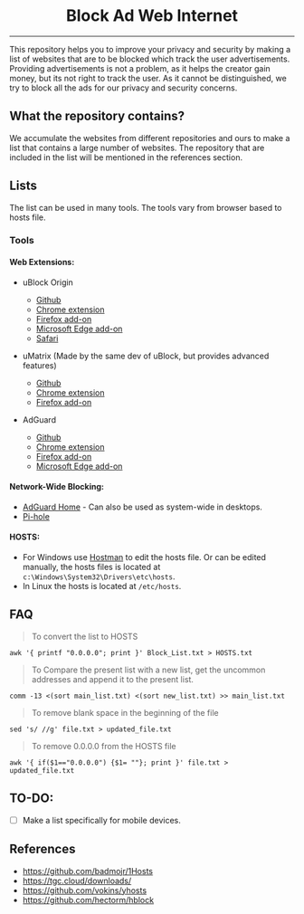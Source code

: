 <center> <h1> Block Ad Web Internet </h1> </center>

___

This repository helps you to improve your privacy and security by making a list of websites that are to be blocked which track the user advertisements. Providing advertisements is not a problem, as it helps the creator gain money, but its not right to track the user. As it cannot be distinguished, we try to block all the ads for our privacy and security concerns.

## What the repository contains?

We accumulate the websites from different repositories and ours to make a list that contains a large number of websites. The repository that are included in the list will be mentioned in the references section.

## Lists

The list can be used in many tools. The tools vary from browser based to hosts file.

### Tools

#### Web Extensions:

* uBlock Origin
  * [Github](https://github.com/gorhill/uBlock)
  * [Chrome extension](https://chrome.google.com/webstore/detail/ublock-origin/cjpalhdlnbpafiamejdnhcphjbkeiagm)
  * [Firefox add-on](https://addons.mozilla.org/addon/ublock-origin/)
  * [Microsoft Edge add-on](https://microsoftedge.microsoft.com/addons/detail/odfafepnkmbhccpbejgmiehpchacaeak)
  * [Safari](https://github.com/el1t/uBlock-Safari#ublock-originfor-safari)

* uMatrix (Made by the same dev of uBlock, but provides advanced features)
  * [Github](https://github.com/gorhill/uMatrix)
  * [Chrome extension](https://chrome.google.com/webstore/detail/%C2%B5matrix/ogfcmafjalglgifnmanfmnieipoejdcf)
  * [Firefox add-on](https://addons.mozilla.org/firefox/addon/umatrix/)

* AdGuard
  * [Github](https://github.com/AdguardTeam/AdguardBrowserExtension)
  * [Chrome extension](https://chrome.google.com/webstore/detail/adguard-adblocker/bgnkhhnnamicmpeenaelnjfhikgbkllg)
  * [Firefox add-on](https://addons.mozilla.org/en-GB/firefox/addon/adguard-adblocker/)
  * [Microsoft Edge add-on](https://microsoftedge.microsoft.com/addons/detail/pdffkfellgipmhklpdmokmckkkfcopbh)


#### Network-Wide Blocking:

* [AdGuard Home](https://adguard.com/en/adguard-home/overview.html) - Can also be used as system-wide in desktops.
* [Pi-hole](https://pi-hole.net/)

#### HOSTS:

* For Windows use [Hostman](http://www.abelhadigital.com/hostsman/) to edit the hosts file. Or can be edited manually, the hosts files is located at `c:\Windows\System32\Drivers\etc\hosts`.
* In Linux the hosts is located at `/etc/hosts`.


## FAQ

> To convert the list to HOSTS

```
awk '{ printf "0.0.0.0"; print }' Block_List.txt > HOSTS.txt
```

> To Compare the present list with a new list, get the uncommon addresses and append it to the present list.

```
comm -13 <(sort main_list.txt) <(sort new_list.txt) >> main_list.txt
```

> To remove blank space in the beginning of the file

```
sed 's/ //g' file.txt > updated_file.txt
```

> To remove 0.0.0.0 from the HOSTS file

```
awk '{ if($1=="0.0.0.0") {$1= ""}; print }' file.txt > updated_file.txt
```

## TO-DO:
- [ ] Make a list specifically for mobile devices.




## References
* https://github.com/badmojr/1Hosts
* https://tgc.cloud/downloads/
* https://github.com/vokins/yhosts
* https://github.com/hectorm/hblock
